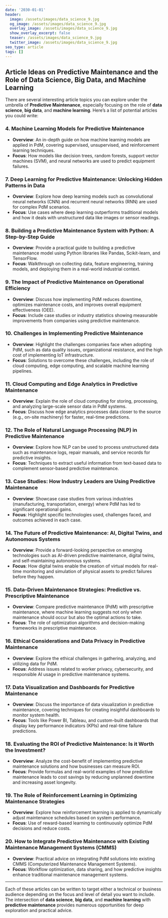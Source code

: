 ```yaml
---
date: '2030-01-01'
header:
  image: /assets/images/data_science_9.jpg
  og_image: /assets/images/data_science_9.jpg
  overlay_image: /assets/images/data_science_9.jpg
  show_overlay_excerpt: false
  teaser: /assets/images/data_science_9.jpg
  twitter_image: /assets/images/data_science_9.jpg
seo_type: article
tags: []
---
```


## Article Ideas on Predictive Maintenance and the Role of Data Science, Big Data, and Machine Learning

There are several interesting article topics you can explore under the umbrella of **Predictive Maintenance**, especially focusing on the role of **data science**, **big data**, and **machine learning**. Here’s a list of potential articles you could write:





### 4. Machine Learning Models for Predictive Maintenance
   - **Overview**: An in-depth guide on how machine learning models are applied in PdM, covering supervised, unsupervised, and reinforcement learning techniques.
   - **Focus**: How models like decision trees, random forests, support vector machines (SVM), and neural networks are used to predict equipment failures.




### 7. Deep Learning for Predictive Maintenance: Unlocking Hidden Patterns in Data
   - **Overview**: Explore how deep learning models such as convolutional neural networks (CNN) and recurrent neural networks (RNN) are used for complex PdM scenarios.
   - **Focus**: Use cases where deep learning outperforms traditional models and how it deals with unstructured data like images or sensor readings.

### 8. Building a Predictive Maintenance System with Python: A Step-by-Step Guide
   - **Overview**: Provide a practical guide to building a predictive maintenance model using Python libraries like Pandas, Scikit-learn, and TensorFlow.
   - **Focus**: Walkthrough on collecting data, feature engineering, training models, and deploying them in a real-world industrial context.

### 9. The Impact of Predictive Maintenance on Operational Efficiency
   - **Overview**: Discuss how implementing PdM reduces downtime, optimizes maintenance costs, and improves overall equipment effectiveness (OEE).
   - **Focus**: Include case studies or industry statistics showing measurable improvements from companies using predictive maintenance.

### 10. Challenges in Implementing Predictive Maintenance
   - **Overview**: Highlight the challenges companies face when adopting PdM, such as data quality issues, organizational resistance, and the high cost of implementing IoT infrastructure.
   - **Focus**: Solutions to overcome these challenges, including the role of cloud computing, edge computing, and scalable machine learning pipelines.

### 11. Cloud Computing and Edge Analytics in Predictive Maintenance
   - **Overview**: Explain the role of cloud computing for storing, processing, and analyzing large-scale sensor data in PdM systems.
   - **Focus**: Discuss how edge analytics processes data closer to the source (e.g., on-site machinery) for faster, real-time predictions.

### 12. The Role of Natural Language Processing (NLP) in Predictive Maintenance
   - **Overview**: Explore how NLP can be used to process unstructured data such as maintenance logs, repair manuals, and service records for predictive insights.
   - **Focus**: Techniques to extract useful information from text-based data to complement sensor-based predictive maintenance.

### 13. Case Studies: How Industry Leaders are Using Predictive Maintenance
   - **Overview**: Showcase case studies from various industries (manufacturing, transportation, energy) where PdM has led to significant operational gains.
   - **Focus**: Highlight specific technologies used, challenges faced, and outcomes achieved in each case.

### 14. The Future of Predictive Maintenance: AI, Digital Twins, and Autonomous Systems
   - **Overview**: Provide a forward-looking perspective on emerging technologies such as AI-driven predictive maintenance, digital twins, and self-maintaining autonomous systems.
   - **Focus**: How digital twins enable the creation of virtual models for real-time monitoring and simulation of physical assets to predict failures before they happen.

### 15. Data-Driven Maintenance Strategies: Predictive vs. Prescriptive Maintenance
   - **Overview**: Compare predictive maintenance (PdM) with prescriptive maintenance, where machine learning suggests not only when maintenance should occur but also the optimal actions to take.
   - **Focus**: The role of optimization algorithms and decision-making frameworks in prescriptive maintenance.

### 16. Ethical Considerations and Data Privacy in Predictive Maintenance
   - **Overview**: Explore the ethical challenges in gathering, analyzing, and utilizing data for PdM.
   - **Focus**: Address issues related to worker privacy, cybersecurity, and responsible AI usage in predictive maintenance systems.

### 17. Data Visualization and Dashboards for Predictive Maintenance
   - **Overview**: Discuss the importance of data visualization in predictive maintenance, covering techniques for creating insightful dashboards to monitor system health.
   - **Focus**: Tools like Power BI, Tableau, and custom-built dashboards that display key performance indicators (KPIs) and real-time failure predictions.

### 18. Evaluating the ROI of Predictive Maintenance: Is it Worth the Investment?
   - **Overview**: Analyze the cost-benefit of implementing predictive maintenance solutions and how businesses can measure ROI.
   - **Focus**: Provide formulas and real-world examples of how predictive maintenance leads to cost savings by reducing unplanned downtime and increasing asset longevity.

### 19. The Role of Reinforcement Learning in Optimizing Maintenance Strategies
   - **Overview**: Explore how reinforcement learning is applied to dynamically adjust maintenance schedules based on system performance.
   - **Focus**: Use of reward-based learning to continuously optimize PdM decisions and reduce costs.

### 20. How to Integrate Predictive Maintenance with Existing Maintenance Management Systems (CMMS)
   - **Overview**: Practical advice on integrating PdM solutions into existing CMMS (Computerized Maintenance Management Systems).
   - **Focus**: Workflow optimization, data sharing, and how predictive insights enhance traditional maintenance management systems.

---

Each of these articles can be written to target either a technical or business audience depending on the focus and level of detail you want to include. The intersection of **data science**, **big data**, and **machine learning** with **predictive maintenance** provides numerous opportunities for deep exploration and practical advice.
